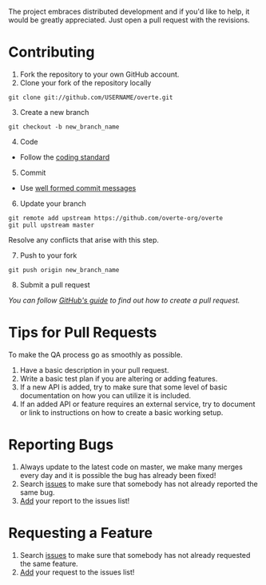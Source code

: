 <!--
Copyright 2013-2019 High Fidelity, Inc.
Copyright 2020 Vircadia contributors
Copyright 2022 Overte e.V.
SPDX-License-Identifier: Apache-2.0
-->

The project embraces distributed development and if you'd like to help, it would be greatly appreciated. Just open a pull request with the revisions.

Contributing
===
1. Fork the repository to your own GitHub account.
2. Clone your fork of the repository locally

  ```
  git clone git://github.com/USERNAME/overte.git
  ```
3. Create a new branch
  
  ```
  git checkout -b new_branch_name 
  ```
4. Code
  * Follow the [coding standard](CODING_STANDARD.md)
5. Commit
  * Use [well formed commit messages](http://tbaggery.com/2008/04/19/a-note-about-git-commit-messages.html)
6. Update your branch
  
  ```
  git remote add upstream https://github.com/overte-org/overte
  git pull upstream master
  ```
  
  Resolve any conflicts that arise with this step.
  
7. Push to your fork
  
  ```
  git push origin new_branch_name
  ```
8. Submit a pull request

  *You can follow [GitHub's guide](https://help.github.com/articles/creating-a-pull-request) to find out how to create a pull request.*
  
Tips for Pull Requests 
===
To make the QA process go as smoothly as possible.

1. Have a basic description in your pull request. 
2. Write a basic test plan if you are altering or adding features.
3. If a new API is added, try to make sure that some level of basic documentation on how you can utilize it is included.
4. If an added API or feature requires an external service, try to document or link to instructions on how to create a basic working setup.

Reporting Bugs
===
1. Always update to the latest code on master, we make many merges every day and it is possible the bug has already been fixed!
2. Search [issues](https://github.com/overte-org/overte/issues) to make sure that somebody has not already reported the same bug. 
3. [Add](https://github.com/overte-org/overte/issues/new) your report to the issues list!

Requesting a Feature
===
1. Search [issues](https://github.com/overte-org/overte/issues) to make sure that somebody has not already requested the same feature. 
2. [Add](https://github.com/overte-org/overte/issues/new) your request to the issues list!
